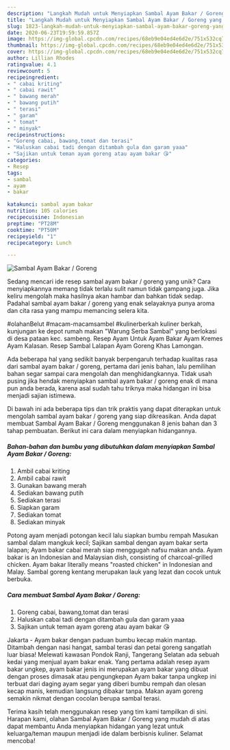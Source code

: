 ```yaml
---
description: "Langkah Mudah untuk Menyiapkan Sambal Ayam Bakar / Goreng yang Menggugah Selera"
title: "Langkah Mudah untuk Menyiapkan Sambal Ayam Bakar / Goreng yang Menggugah Selera"
slug: 1823-langkah-mudah-untuk-menyiapkan-sambal-ayam-bakar-goreng-yang-menggugah-selera
date: 2020-06-23T19:59:59.857Z
image: https://img-global.cpcdn.com/recipes/68eb9e04ed4e6d2e/751x532cq70/sambal-ayam-bakar-goreng-foto-resep-utama.jpg
thumbnail: https://img-global.cpcdn.com/recipes/68eb9e04ed4e6d2e/751x532cq70/sambal-ayam-bakar-goreng-foto-resep-utama.jpg
cover: https://img-global.cpcdn.com/recipes/68eb9e04ed4e6d2e/751x532cq70/sambal-ayam-bakar-goreng-foto-resep-utama.jpg
author: Lillian Rhodes
ratingvalue: 4.1
reviewcount: 5
recipeingredient:
- " cabai kriting"
- " cabai rawit"
- " bawang merah"
- " bawang putih"
- " terasi"
- " garam"
- " tomat"
- " minyak"
recipeinstructions:
- "Goreng cabai, bawang,tomat dan terasi"
- "Haluskan cabai tadi dengan ditambah gula dan garam yaaa"
- "Sajikan untuk teman ayam goreng atau ayam bakar 😘"
categories:
- Resep
tags:
- sambal
- ayam
- bakar

katakunci: sambal ayam bakar 
nutrition: 105 calories
recipecuisine: Indonesian
preptime: "PT28M"
cooktime: "PT50M"
recipeyield: "1"
recipecategory: Lunch

---
```



![Sambal Ayam Bakar / Goreng](https://img-global.cpcdn.com/recipes/68eb9e04ed4e6d2e/751x532cq70/sambal-ayam-bakar-goreng-foto-resep-utama.jpg)

Sedang mencari ide resep sambal ayam bakar / goreng yang unik? Cara menyiapkannya memang tidak terlalu sulit namun tidak gampang juga. Jika keliru mengolah maka hasilnya akan hambar dan bahkan tidak sedap. Padahal sambal ayam bakar / goreng yang enak selayaknya punya aroma dan cita rasa yang mampu memancing selera kita.

#olahanBelut #macam-macamsambel #kulinerberkah kuliner berkah, kunjungan ke depot rumah makan &#34;Warung Serba Sambal&#34; yang berlokasi di desa pataan kec. sambeng. Resep Ayam Untuk Ayam Bakar Ayam Kremes Ayam Kalasan. Resep Sambal Lalapan Ayam Goreng Khas Lamongan.

Ada beberapa hal yang sedikit banyak berpengaruh terhadap kualitas rasa dari sambal ayam bakar / goreng, pertama dari jenis bahan, lalu pemilihan bahan segar sampai cara mengolah dan menghidangkannya. Tidak usah pusing jika hendak menyiapkan sambal ayam bakar / goreng enak di mana pun anda berada, karena asal sudah tahu triknya maka hidangan ini bisa menjadi sajian istimewa.


Di bawah ini ada beberapa tips dan trik praktis yang dapat diterapkan untuk mengolah sambal ayam bakar / goreng yang siap dikreasikan. Anda dapat membuat Sambal Ayam Bakar / Goreng menggunakan 8 jenis bahan dan 3 tahap pembuatan. Berikut ini cara dalam menyiapkan hidangannya.

<!--inarticleads1-->

##### Bahan-bahan dan bumbu yang dibutuhkan dalam menyiapkan Sambal Ayam Bakar / Goreng:

1. Ambil  cabai kriting
1. Ambil  cabai rawit
1. Gunakan  bawang merah
1. Sediakan  bawang putih
1. Sediakan  terasi
1. Siapkan  garam
1. Sediakan  tomat
1. Sediakan  minyak


Potong ayam menjadi potongan kecil lalu siapkan bumbu rempah Masukan sambal dalam mangkuk kecil; Sajikan sambal dengan ayam bakar serta lalapan; Ayam bakar cabai merah siap menggugah nafsu makan anda. Ayam bakar is an Indonesian and Malaysian dish, consisting of charcoal-grilled chicken. Ayam bakar literally means &#34;roasted chicken&#34; in Indonesian and Malay. Sambal goreng kentang merupakan lauk yang lezat dan cocok untuk berbuka. 

<!--inarticleads2-->

##### Cara membuat Sambal Ayam Bakar / Goreng:

1. Goreng cabai, bawang,tomat dan terasi
1. Haluskan cabai tadi dengan ditambah gula dan garam yaaa
1. Sajikan untuk teman ayam goreng atau ayam bakar 😘


Jakarta - Ayam bakar dengan paduan bumbu kecap makin mantap. Ditambah dengan nasi hangat, sambal terasi dan petai goreng sangatlah luar biasa! Melewati kawasan Pondok Ranji, Tangerang Selatan ada sebuah kedai yang menjual ayam bakar enak. Yang pertama adalah resep ayam bakar ungkep, ayam bakar jenis ini merupakan ayam bakar yang dibuat dengan proses dimasak atau pengungkepan Ayam bakar tanpa ungkep ini terbuat dari daging ayam segar yang diberi bumbu rempah dan olesan kecap manis, kemudian langsung dibakar tanpa. Makan ayam goreng semakin nikmat dengan cocolan berupa sambal terasi. 

Terima kasih telah menggunakan resep yang tim kami tampilkan di sini. Harapan kami, olahan Sambal Ayam Bakar / Goreng yang mudah di atas dapat membantu Anda menyiapkan hidangan yang lezat untuk keluarga/teman maupun menjadi ide dalam berbisnis kuliner. Selamat mencoba!
